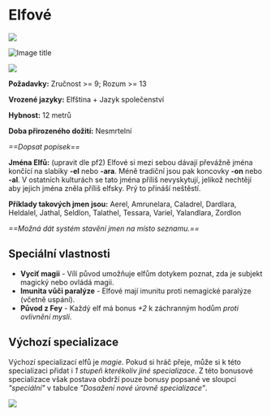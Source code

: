 # Elfové

<img src="/assets/sep_line.png"/>

![Image title](/assets/races/Elf.jpeg)

<img src="/assets/sep_line.png"/>

**Požadavky:** Zručnost >= 9; Rozum >= 13

**Vrozené jazyky:** Elfština + Jazyk společenství

**Hybnost:** 12 metrů

**Doba přirozeného dožití:** Nesmrtelní

*==Dopsat popisek==*

**Jména Elfů:** (upravit dle pf2) Elfové si mezi sebou dávají převážně jména končící na slabiky **-el** nebo **-ara**. Méně tradiční jsou pak koncovky **-on** nebo **-al**. V ostatních kulturách se tato jména příliš nevyskytují, jelikož nechtějí aby jejich jména zněla příliš elfsky. Prý to přináší neštěstí. 

**Příklady takových jmen jsou:** Aerel, Amrunelara, Caladrel, Dardlara, Heldalel, Jathal, Seldlon, Talathel, Tessara, Variel, Yalandlara, Zordlon

*==Možná dát systém stavění jmen na místo seznamu.==*

## Speciální vlastnosti

- **Vyciť magii** - Vílí původ umožňuje elfům dotykem poznat, zda je subjekt magický nebo ovládá magii.
- **Imunita vůči paralýze** - Elfové mají imunitu proti nemagické paralýze (včetně uspání).
- **Původ z Fey** - Každý elf má bonus *+2* k záchranným hodům *proti ovlivnění mysli*.

## Výchozí specializace

Výchozí specializací elfů je *magie*. Pokud si hráč přeje, může si k této specializaci přidat i *1 stupeň kterékoliv jiné specializace*. Z této bonusové specializace však postava obdrží pouze bonusy popsané ve sloupci *"speciální"* v tabulce *"Dosažení nové úrovně specializace"*.

<img src="/assets/sep_line.png"/>


